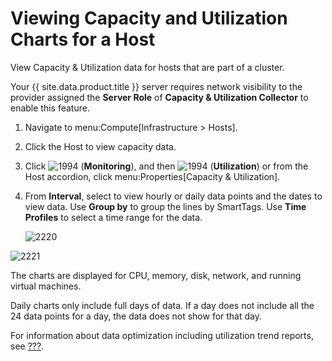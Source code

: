 # Viewing Capacity and Utilization Charts for a Host

View Capacity & Utilization data for hosts that are part of a cluster.

<div class="note">

Your {{ site.data.product.title }} server requires network visibility to the provider
assigned the **Server Role** of **Capacity & Utilization Collector** to
enable this feature.

</div>

1.  Navigate to menu:Compute\[Infrastructure \> Hosts\].

2.  Click the Host to view capacity data.

3.  Click ![1994](../images/1994.png) (**Monitoring**), and then
    ![1994](../images/1994.png) (**Utilization**) or from the Host
    accordion, click menu:Properties\[Capacity & Utilization\].

4.  From **Interval**, select to view hourly or daily data points and
    the dates to view data. Use **Group by** to group the lines by
    SmartTags. Use **Time Profiles** to select a time range for the
    data.

    ![2220](../images/2220.png)

![2221](../images/2221.png)

The charts are displayed for CPU, memory, disk, network, and running
virtual machines.

<div class="note">

Daily charts only include full days of data. If a day does not include
all the 24 data points for a day, the data does not show for that day.

</div>

For information about data optimization including utilization trend
reports, see [???](#data-optimization).
